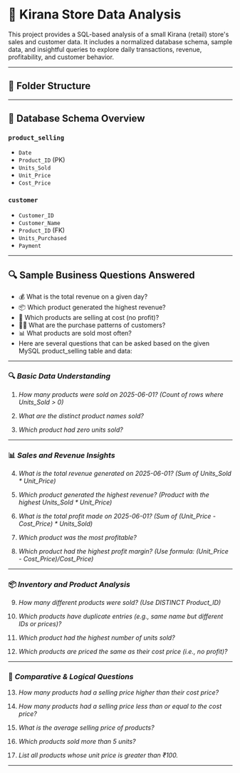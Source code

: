 # 🛒 Kirana Store Data Analysis

This project provides a SQL-based analysis of a small Kirana (retail) store's sales and customer data. It includes a normalized database schema, sample data, and insightful queries to explore daily transactions, revenue, profitability, and customer behavior.

---

## 📁 Folder Structure


---

## 🧱 Database Schema Overview


### `product_selling`
- `Date`
- `Product_ID` (PK)
- `Units_Sold`
- `Unit_Price`
- `Cost_Price`

### `customer`
- `Customer_ID`
- `Customer_Name`
- `Product_ID` (FK)
- `Units_Purchased`
- `Payment`

---

## 🔍 Sample Business Questions Answered

- 💰 What is the total revenue on a given day?
- 📦 Which product generated the highest revenue?
- 🛑 Which products are selling at cost (no profit)?
- 🧍‍♂️ What are the purchase patterns of customers?
- 📊 What products are sold most often?
- Here are several questions that can be asked based on the given MySQL product_selling table and data:

---

### 🔍 *Basic Data Understanding*

1. *How many products were sold on 2025-06-01?*
   *(Count of rows where Units_Sold > 0)*

2. *What are the distinct product names sold?*

3. *Which product had zero units sold?*

---

### 📊 *Sales and Revenue Insights*

4. *What is the total revenue generated on 2025-06-01?*
   *(Sum of Units_Sold * Unit_Price)*

5. *Which product generated the highest revenue?*
   *(Product with the highest Units_Sold * Unit_Price)*

6. *What is the total profit made on 2025-06-01?*
   *(Sum of (Unit_Price - Cost_Price) * Units_Sold)*

7. *Which product was the most profitable?*

8. *Which product had the highest profit margin?*
   *(Use formula: (Unit_Price - Cost_Price)/Cost_Price)*

---

### 📦 *Inventory and Product Analysis*

9. *How many different products were sold?*
   *(Use DISTINCT Product_ID)*

10. *Which products have duplicate entries (e.g., same name but different IDs or prices)?*

11. *Which product had the highest number of units sold?*

12. *Which products are priced the same as their cost price (i.e., no profit)?*

---

### 🧮 *Comparative & Logical Questions*

13. *How many products had a selling price higher than their cost price?*

14. *How many products had a selling price less than or equal to the cost price?*

15. *What is the average selling price of products?*

16. *Which products sold more than 5 units?*

17. *List all products whose unit price is greater than ₹100.*

---



